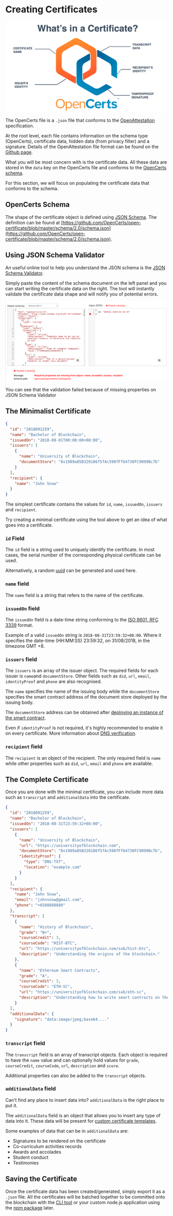 # Creating Certificates

![Document Store](./assets/creating-certificates/inside-certificate.png)

The OpenCerts file is a `.json` file that conforms to the [OpenAttestation](https://openattestation.com) specification.

At the root level, each file contains information on the schema type (OpenCerts), certificate data, hidden data (from privacy filter) and a signature. Details of the OpenAttestation file format can be found on the [Github page](https://github.com/GovTechSG/open-attestation).

What you will be most concern with is the certificate data. All these data are stored in the `data` key on the OpenCerts file and conforms to the [OpenCerts schema](https://github.com/OpenCerts/open-certificate/blob/master/schema/2.0/schema.json).

For this section, we will focus on populating the certificate data that conforms to the schema.

## OpenCerts Schema

The shape of the certificate object is defined using [JSON Schema](https://json-schema.org/). The definition can be found at [https://github.com/OpenCerts/open-certificate/blob/master/schema/2.0/schema.json](https://github.com/OpenCerts/open-certificate/blob/master/schema/2.0/schema.json).

## Using JSON Schema Validator

An useful online tool to help you understand the JSON schema is the [JSON Schema Validator](https://www.jsonschemavalidator.net/).

Simply paste the content of the schema document on the left panel and you can start writing the certificate data on the right. The tool will instantly validate the certificate data shape and will notify you of potential errors.

![Validation Error](./assets/creating-certificates/validator-error.png)

You can see that the validation failed because of missing properties on JSON Schema Validator

## The Minimalist Certificate

```json
{
  "id": "2018091259",
  "name": "Bachelor of Blockchain",
  "issuedOn": "2018-08-01T00:00:00+08:00",
  "issuers": [
    {
      "name": "University of Blockchain",
      "documentStore": "0x1989a05B320186f5fAc590fFf64730FC9099Bc7b"
    }
  ],
  "recipient": {
    "name": "John Snow"
  }
}
```

The simplest certificate contains the values for `id`, `name`, `issuedOn`, `issuers` and `recipient`.

Try creating a minimal certificate using the tool above to get an idea of what goes into a certificate.

### `id` Field

The `id` field is a string used to uniquely identify the certificate. In most cases, the serial number of the corresponding physical certificate can be used.

Alternatively, a random [uuid](https://en.wikipedia.org/wiki/Universally_unique_identifier) can be generated and used here.

### `name` field

The `name` field is a string that refers to the name of the certificate.

### `issuedOn` field

The `issuedOn` field is a date-time string conforming to the [ISO 8601, RFC 3339](https://tools.ietf.org/html/rfc3339#section-5.6) format.

Example of a valid `issuedOn` string is `2018-08-31T23:59:32+08:00`. Where it specifies the date-time (HH:MM:SS) 23:59:32, on 31/08/2018, in the timezone GMT +8.

### `issuers` field

The `issuers` is an array of the issuer object. The required fields for each issuer is `name`and `documentStore`. Other fields such as `did`, `url`, `email`, `identityProof` and `phone` are also recognised.

The `name` specifies the name of the issuing body while the `documentStore` specifies the smart contract address of the document store deployed by the issuing body.

The `documentStore` address can be obtained after [deploying an instance of the smart contract](./deploying_store.md).

Even if `identityProof` is not required, it's highly recommended to enable it on every certificate. More information about [DNS verification](./dns_verification.md).

### `recipient` field

The `recipient` is an object of the recipient. The only required field is `name` while other properties such as `did`, `url`, `email` and `phone` are available.

## The Complete Certificate

Once you are done with the minimal certificate, you can include more data such as `transcript` and `additionalData` into the certificate.

```json
{
  "id": "2018091259",
  "name": "Bachelor of Blockchain",
  "issuedOn": "2018-08-31T23:59:32+08:00",
  "issuers": [
    {
      "name": "University of Blockchain",
      "url": "https://universityofblockchain.com",
      "documentStore": "0x1989a05B320186f5fAc590fFf64730FC9099Bc7b",
      "identityProof": {
        "type": "DNS-TXT",
        "location": "example.com"
      }
    }
  ],
  "recipient": {
    "name": "John Snow",
    "email": "johnsnow@gmail.com",
    "phone": "+6588888888"
  },
  "transcript": [
    {
      "name": "History of Blockchain",
      "grade": "B+",
      "courseCredit": 3,
      "courseCode": "HIST-BTC",
      "url": "https://universityofblockchain.com/sub/hist-btc",
      "description": "Understanding the origins of the blockchain."
    },
    {
      "name": "Ethereum Smart Contracts",
      "grade": "A",
      "courseCredit": 3,
      "courseCode": "ETH-SC",
      "url": "https://universityofblockchain.com/sub/eth-sc",
      "description": "Understanding how to write smart contracts on the Ethereum network."
    }
  ],
  "additionalData": {
    "signature": "data:image/jpeg;base64...."
  }
}
```

### `transcript` field

The `transcript` field is an array of transcript objects. Each object is required to have the `name` value and can optionally hold values for `grade`, `courseCredit`, `courseCode`, `url`, `description` and `score`.

Additional properties can also be added to the `transcript` objects.

### `additionalData` field

Can't find any place to insert data into? `additionalData` is the right place to put it.

The `additionalData` field is an object that allows you to insert any type of data into it. These data will be present for [custom certificate templates](./custom_template.md).

Some examples of data that can be in `additionalData` are:

- Signatures to be rendered on the certificate
- Co-curriculum activities records
- Awards and accolades
- Student conduct
- Testimonies

## Saving the Certificate

Once the certificate data has been created/generated, simply export it as a `.json` file. All the certificates will be batched together to be committed onto the blockchain with the [CLI tool](https://github.com/GovTechSG/certificate-cli) or your custom node.js application using the [npm package](https://www.npmjs.com/package/@govtechsg/open-certificate) later.
